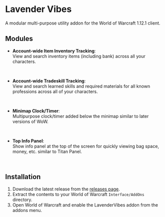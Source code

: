 # Lavender Vibes

A modular multi-purpose utility addon for the World of Warcraft 1.12.1 client.

## Modules
- **Account-wide Item Inventory Tracking**:<br>
View and search inventory items (including bank) across all your characters.
<br>

- **Account-wide Tradeskill Tracking**:<br>
View and search learned skills and required materials for all known professions across all of your characters.
<br>

- **Minimap Clock/Timer**:<br>
Multipurpose clock/timer added below the minimap similar to later versions of WoW.
<br>

- **Top Info Panel**:<br>
Show info panel at the top of the screen for quickly viewing bag space, money, etc. similar to Titan Panel.
<br>

## Installation
1. Download the latest release from the [releases page](https://github.com/kn0xy/LavenderVibes/releases).
2. Extract the contents to your World of Warcraft `Interface/AddOns` directory.
3. Open World of Warcraft and enable the LavenderVibes addon from the addons menu.
